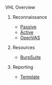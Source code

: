 VHL Overview



1. Reconnaissance

   * [Passive](/VHL/passive_recon.md)
   * [Active](/VHL/active_recon.md)
   * [OpenVAS](/VHL/OpenVAS.md)

2. Resources

   * [BurpSuite](https://portswigger.net/web-security)

3. Reporting
   
   * [Template](</VHL/Report Template.md>)
   
   
